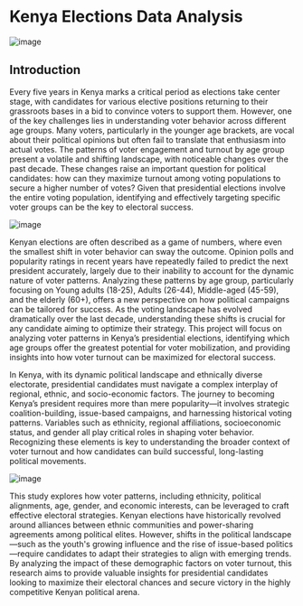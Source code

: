 # Kenya Elections Data Analysis
![image](https://github.com/user-attachments/assets/69c4b93f-44af-475a-a2f4-2b6dc39bf126)

## Introduction
Every five years in Kenya marks a critical period as elections take center stage, with candidates for various elective positions returning to their grassroots bases in a bid to convince voters to support them. However, one of the key challenges lies in understanding voter behavior across different age groups. Many voters, particularly in the younger age brackets, are vocal about their political opinions but often fail to translate that enthusiasm into actual votes. The patterns of voter engagement and turnout by age group present a volatile and shifting landscape, with noticeable changes over the past decade. These changes raise an important question for political candidates: how can they maximize turnout among voting populations to secure a higher number of votes? Given that presidential elections involve the entire voting population, identifying and effectively targeting specific voter groups can be the key to electoral success.

![image](https://github.com/user-attachments/assets/302e4eca-41cc-4200-823b-8b58419e81d7)

Kenyan elections are often described as a game of numbers, where even the smallest shift in voter behavior can sway the outcome. Opinion polls and popularity ratings in recent years have repeatedly failed to predict the next president accurately, largely due to their inability to account for the dynamic nature of voter patterns. Analyzing these patterns by age group, particularly focusing on Young adults (18-25), Adults (26-44), Middle-aged (45-59), and the elderly (60+), offers a new perspective on how political campaigns can be tailored for success. As the voting landscape has evolved dramatically over the last decade, understanding these shifts is crucial for any candidate aiming to optimize their strategy. This project will focus on analyzing voter patterns in Kenya’s presidential elections, identifying which age groups offer the greatest potential for voter mobilization, and providing insights into how voter turnout can be maximized for electoral success.

In Kenya, with its dynamic political landscape and ethnically diverse electorate, presidential candidates must navigate a complex interplay of regional, ethnic, and socio-economic factors. The journey to becoming Kenya’s president requires more than mere popularity—it involves strategic coalition-building, issue-based campaigns, and harnessing historical voting patterns. Variables such as ethnicity, regional affiliations, socioeconomic status, and gender all play critical roles in shaping voter behavior. Recognizing these elements is key to understanding the broader context of voter turnout and how candidates can build successful, long-lasting political movements.

![image](https://github.com/user-attachments/assets/e70945b6-2cc6-4c48-8219-3e25fe5eec33)

This study explores how voter patterns, including ethnicity, political alignments, age, gender, and economic interests, can be leveraged to craft effective electoral strategies. Kenyan elections have historically revolved around alliances between ethnic communities and power-sharing agreements among political elites. However, shifts in the political landscape—such as the youth's growing influence and the rise of issue-based politics—require candidates to adapt their strategies to align with emerging trends. By analyzing the impact of these demographic factors on voter turnout, this research aims to provide valuable insights for presidential candidates looking to maximize their electoral chances and secure victory in the highly competitive Kenyan political arena.
